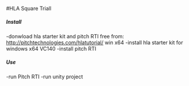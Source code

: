 #HLA Square Triall
##### Install
-donwload hla starter kit and pitch RTI free from: http://pitchtechnologies.com/hlatutorial/ win x64
-install hla starter kit for windows x64 VC140
-install pitch RTI


##### Use
-run Pitch RTI
-run unity project
